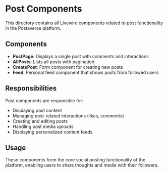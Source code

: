 # Post Components

This directory contains all Livewire components related to post functionality in the Postaverse platform.

## Components

- **PostPage**: Displays a single post with comments and interactions
- **AllPosts**: Lists all posts with pagination
- **CreatePost**: Form component for creating new posts
- **Feed**: Personal feed component that shows posts from followed users

## Responsibilities

Post components are responsible for:
- Displaying post content
- Managing post-related interactions (likes, comments)
- Creating and editing posts
- Handling post media uploads
- Displaying personalized content feeds

## Usage

These components form the core social posting functionality of the platform, enabling users to share thoughts and media with their followers.
